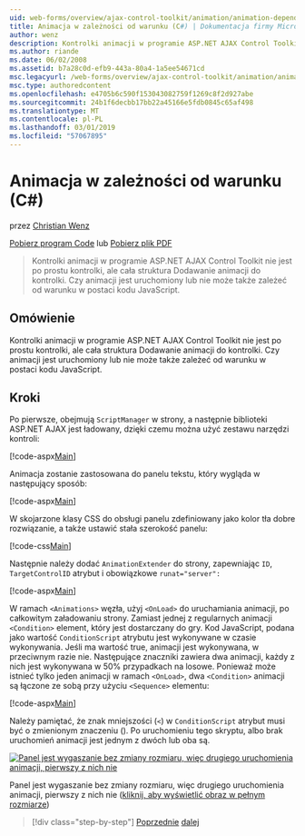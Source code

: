 ```yaml
---
uid: web-forms/overview/ajax-control-toolkit/animation/animation-depending-on-a-condition-cs
title: Animacja w zależności od warunku (C#) | Dokumentacja firmy Microsoft
author: wenz
description: Kontrolki animacji w programie ASP.NET AJAX Control Toolkit nie jest po prostu kontrolki, ale cała struktura Dodawanie animacji do kontrolki. Czy animacja jest...
ms.author: riande
ms.date: 06/02/2008
ms.assetid: b7a28c0d-efb9-443a-80a4-1a5ee54671cd
msc.legacyurl: /web-forms/overview/ajax-control-toolkit/animation/animation-depending-on-a-condition-cs
msc.type: authoredcontent
ms.openlocfilehash: e4705b6c590f153043082759f1269c8f2d927abe
ms.sourcegitcommit: 24b1f6decbb17bb22a45166e5fdb0845c65af498
ms.translationtype: MT
ms.contentlocale: pl-PL
ms.lasthandoff: 03/01/2019
ms.locfileid: "57067895"
---
```

<a name="animation-depending-on-a-condition-c"></a>Animacja w zależności od warunku (C#)
====================
przez [Christian Wenz](https://github.com/wenz)

[Pobierz program Code](http://download.microsoft.com/download/f/9/a/f9a26acd-8df4-4484-8a18-199e4598f411/Animation4.cs.zip) lub [Pobierz plik PDF](http://download.microsoft.com/download/6/7/1/6718d452-ff89-4d3f-a90e-c74ec2d636a3/animation4CS.pdf)

> Kontrolki animacji w programie ASP.NET AJAX Control Toolkit nie jest po prostu kontrolki, ale cała struktura Dodawanie animacji do kontrolki. Czy animacji jest uruchomiony lub nie może także zależeć od warunku w postaci kodu JavaScript.


## <a name="overview"></a>Omówienie

Kontrolki animacji w programie ASP.NET AJAX Control Toolkit nie jest po prostu kontrolki, ale cała struktura Dodawanie animacji do kontrolki. Czy animacji jest uruchomiony lub nie może także zależeć od warunku w postaci kodu JavaScript.

## <a name="steps"></a>Kroki

Po pierwsze, obejmują `ScriptManager` w strony, a następnie biblioteki ASP.NET AJAX jest ładowany, dzięki czemu można użyć zestawu narzędzi kontroli:

[!code-aspx[Main](animation-depending-on-a-condition-cs/samples/sample1.aspx)]

Animacja zostanie zastosowana do panelu tekstu, który wygląda w następujący sposób:

[!code-aspx[Main](animation-depending-on-a-condition-cs/samples/sample2.aspx)]

W skojarzone klasy CSS do obsługi panelu zdefiniowany jako kolor tła dobre rozwiązanie, a także ustawić stała szerokość panelu:

[!code-css[Main](animation-depending-on-a-condition-cs/samples/sample3.css)]

Następnie należy dodać `AnimationExtender` do strony, zapewniając `ID`, `TargetControlID` atrybut i obowiązkowe `runat="server":`

[!code-aspx[Main](animation-depending-on-a-condition-cs/samples/sample4.aspx)]

W ramach `<Animations>` węzła, użyj `<OnLoad>` do uruchamiania animacji, po całkowitym załadowaniu strony. Zamiast jednej z regularnych animacji `<Condition>` element, który jest dostarczany do gry. Kod JavaScript, podana jako wartość `ConditionScript` atrybutu jest wykonywane w czasie wykonywania. Jeśli ma wartość true, animacji jest wykonywana, w przeciwnym razie nie. Następujące znaczniki zawiera dwa animacji, każdy z nich jest wykonywana w 50% przypadkach na losowe. Ponieważ może istnieć tylko jeden animacji w ramach `<OnLoad>`, dwa `<Condition>` animacji są łączone ze sobą przy użyciu `<Sequence>` elementu:

[!code-aspx[Main](animation-depending-on-a-condition-cs/samples/sample5.aspx)]

Należy pamiętać, że znak mniejszości (`<`) w `ConditionScript` atrybut musi być o zmienionym znaczeniu (). Po uruchomieniu tego skryptu, albo brak uruchomień animacji jest jednym z dwóch lub oba są.


[![Panel jest wygaszanie bez zmiany rozmiaru, więc drugiego uruchomienia animacji, pierwszy z nich nie](animation-depending-on-a-condition-cs/_static/image2.png)](animation-depending-on-a-condition-cs/_static/image1.png)

Panel jest wygaszanie bez zmiany rozmiaru, więc drugiego uruchomienia animacji, pierwszy z nich nie ([kliknij, aby wyświetlić obraz w pełnym rozmiarze](animation-depending-on-a-condition-cs/_static/image3.png))

> [!div class="step-by-step"]
> [Poprzednie](executing-several-animations-after-each-other-cs.md)
> [dalej](picking-one-animation-out-of-a-list-cs.md)
